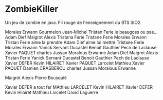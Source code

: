 ZombieKiller
============

Un jeu de zombie en java. Fil rouge de l'enseignement du BTS SIO2.

Morales Erwann
Gourmelon Jean-Michel
Tristan Ferie le beaugoss ou pas...
Adam Dief
Maigrot Alexis
Tristana Ferie
Tristane Ferie
Morales Erwann
Tristan Ferie aime la prendre
Adam Dief aime lui mettre
Tristane Ferie
Morales Erwann
Yanick Servant
Ducastel Benoit
Gauthier Pech de Laclause
Xavier PAQUET
charles Jussan
Moralous Erwanne
Adam Dief 
Maigrot Alexis
Tristan Ferie
Yanick Servant
Ducastel Benoit
Gauthier Pech de Laclause
Xavier DEFER
Kevin HILAIRET
Xavier PAQUET
Larcelet Mathieu
Xavier PAQUET
Damien CRASBERCU
charles Jussan
Moralous Erwanne

Maigrot Alexis
Pierre Bousquié 

Xavier DEFER a tout fer
MAthieu LARCELET
Kevin HILAIRET
Xavier DEFER
Kevin Hilairet
Mathieu Larcelet
David Laguerre
